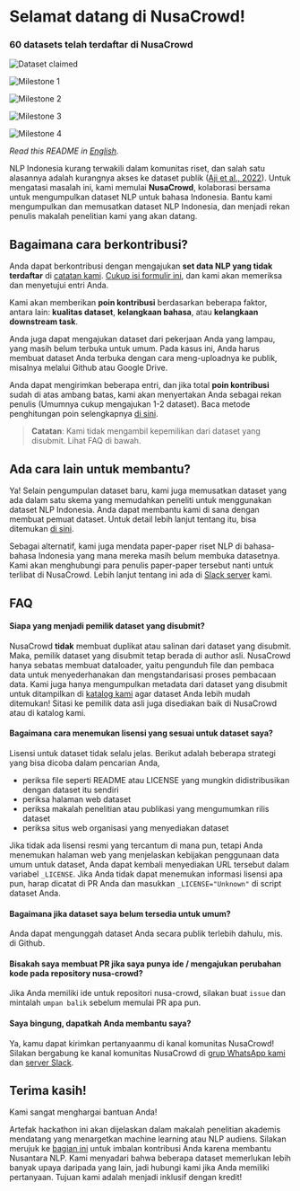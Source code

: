 # Selamat datang di NusaCrowd!

<h3>60 datasets telah terdaftar di NusaCrowd</h3>

![Dataset claimed](https://progress-bar.dev/37/?title=Datasets%20Claimed%20(22%20Datasets%20Claimed))

![Milestone 1](https://progress-bar.dev/50/?title=Milestone%201%20(30%20Datasets%20Completed))

![Milestone 2](https://progress-bar.dev/25/?title=Milestone%202%20(60%20Datasets%20Completed))

![Milestone 3](https://progress-bar.dev/15/?title=Milestone%203%20(100%20Datasets%20Completed))

![Milestone 4](https://progress-bar.dev/10/?title=Milestone%204%20(150%20Datasets%20Completed))

*Read this README in [English](README.md).*

NLP Indonesia kurang terwakili dalam komunitas riset, dan salah satu alasannya adalah kurangnya akses ke dataset publik ([Aji et al., 2022](https://aclanthology.org/2022.acl-long.500/)). Untuk mengatasi masalah ini, kami memulai
**NusaCrowd**, kolaborasi bersama untuk mengumpulkan dataset NLP untuk bahasa Indonesia. Bantu kami mengumpulkan dan memusatkan dataset NLP Indonesia, dan menjadi rekan penulis makalah penelitian kami yang akan datang.

## Bagaimana cara berkontribusi?

Anda dapat berkontribusi dengan mengajukan **set data NLP yang tidak terdaftar** di [catatan kami](https://indonlp.github.io/nusa-catalogue/). [Cukup isi formulir ini](https://forms.gle/31dMGZik25DPFYFd6), dan kami akan memeriksa dan menyetujui entri Anda.

Kami akan memberikan **poin kontribusi** berdasarkan beberapa faktor, antara lain: **kualitas dataset**, **kelangkaan bahasa**, atau **kelangkaan downstream task**.

Anda juga dapat mengajukan dataset dari pekerjaan Anda yang lampau, yang masih belum terbuka untuk umum. Pada kasus ini, Anda harus membuat dataset Anda terbuka dengan cara meng-uploadnya ke publik, misalnya melalui Github atau Google Drive.

Anda dapat mengirimkan beberapa entri, dan jika total **poin kontribusi** sudah di atas ambang batas, kami akan menyertakan Anda sebagai rekan penulis (Umumnya cukup mengajukan 1-2 dataset). Baca metode penghitungan poin selengkapnya [di sini](POINTS.id.md).

> **Catatan**: Kami tidak mengambil kepemilikan dari dataset yang disubmit. Lihat FAQ di bawah.

## Ada cara lain untuk membantu?

Ya! Selain pengumpulan dataset baru, kami juga memusatkan dataset yang ada dalam satu skema yang memudahkan peneliti untuk menggunakan dataset NLP Indonesia. Anda dapat membantu kami di sana dengan membuat pemuat dataset. Untuk detail lebih lanjut tentang itu, bisa ditemukan [di sini](DATALOADER.md).

Sebagai alternatif, kami juga mendata paper-paper riset NLP di bahasa-bahasa Indonesia yang mana mereka masih belum membuka datasetnya. Kami akan menghubungi para penulis paper-paper tersebut nanti untuk terlibat di NusaCrowd. Lebih lanjut tentang ini ada di [Slack server](https://join.slack.com/t/nusacrowd/shared_invite/zt-1bbvt4och-JkC7tzeL_eUk4UD6tl3kDg) kami.


## FAQ

#### Siapa yang menjadi pemilik dataset yang disubmit?

NusaCrowd **tidak** membuat duplikat atau salinan dari dataset yang disubmit. Maka, pemilik dataset yang disubmit tetap berada di author asli. NusaCrowd hanya sebatas membuat dataloader, yaitu pengunduh file dan pembaca data untuk menyederhanakan dan mengstandarisasi proses pembacaan data. Kami juga hanya mengumpulkan metadata dari dataset yang disubmit untuk ditampilkan di [katalog kami](https://indonlp.github.io/nusa-catalogue/) agar dataset Anda lebih mudah ditemukan!
Sitasi ke pemilik data asli juga disediakan baik di NusaCrowd atau di katalog kami.

#### Bagaimana cara menemukan lisensi yang sesuai untuk dataset saya?

Lisensi untuk dataset tidak selalu jelas. Berikut adalah beberapa strategi yang bisa dicoba dalam pencarian Anda,

* periksa file seperti README atau LICENSE yang mungkin didistribusikan dengan dataset itu sendiri
* periksa halaman web dataset
* periksa makalah penelitian atau publikasi yang mengumumkan rilis dataset
* periksa situs web organisasi yang menyediakan dataset

Jika tidak ada lisensi resmi yang tercantum di mana pun, tetapi Anda menemukan halaman web yang menjelaskan kebijakan penggunaan data umum untuk dataset, Anda dapat kembali menyediakan URL tersebut dalam variabel `_LICENSE`. Jika Anda tidak dapat menemukan informasi lisensi apa pun, harap dicatat di PR Anda dan masukkan `_LICENSE="Unknown"` di script dataset Anda.

#### Bagaimana jika dataset saya belum tersedia untuk umum?

Anda dapat mengunggah dataset Anda secara publik terlebih dahulu, mis. di Github.

#### Bisakah saya membuat PR jika saya punya ide / mengajukan perubahan kode pada repository nusa-crowd?

Jika Anda memiliki ide untuk repositori nusa-crowd, silakan buat `issue` dan mintalah `umpan balik` sebelum memulai PR apa pun.

#### Saya bingung, dapatkah Anda membantu saya?

Ya, kamu dapat kirimkan pertanyaanmu di kanal komunitas NusaCrowd! Silakan bergabung ke kanal komunitas NusaCrowd di [grup WhatsApp kami](https://chat.whatsapp.com/Jn4nM6l3kSn3p4kJVESTwv) dan [server Slack](https://join.slack.com/t/nusacrowd/shared_invite/zt-1bbvt4och-JkC7tzeL_eUk4UD6tl3kDg).


## Terima kasih!

Kami sangat menghargai bantuan Anda!

Artefak hackathon ini akan dijelaskan dalam makalah penelitian akademis mendatang yang menargetkan machine learning atau NLP audiens. Silakan merujuk ke [bagian ini](#contribution-guidelines) untuk imbalan kontribusi Anda karena membantu Nusantara NLP. Kami menyadari bahwa beberapa dataset memerlukan lebih banyak upaya daripada yang lain, jadi hubungi kami jika Anda memiliki pertanyaan. Tujuan kami adalah menjadi inklusif dengan kredit!

<!--
## Ucapan Terima Kasih

Panduan hackathon ini sangat terinspirasi oleh [BigScience Datasets Hackathon](https://github.com/bigscience-workshop/data_tooling/wiki/datasets-hackathon).
 -->
